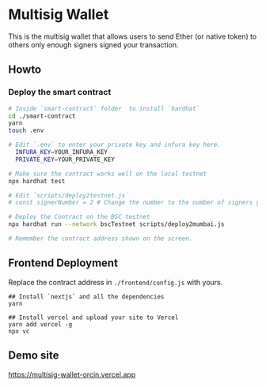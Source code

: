 # Multisig Wallet

This is the multisig wallet that allows users to send Ether (or native token) to others only enough signers signed your transaction.

## Howto

### Deploy the smart contract

```bash
# Inside `smart-contract` folder  to install `hardhat`
cd ./smart-contract
yarn
touch .env  

# Edit `.env` to enter your private key and infura key here.
  INFURA_KEY=YOUR_INFURA_KEY
  PRIVATE_KEY=YOUR_PRIVATE_KEY

# Make sure the contract works well on the local testnet
npx hardhat test 

# Edit `scripts/deploy2testnet.js` 
# const signerNumber = 2 # Change the number to the number of signers you wish.

# Deploy the Contract on the BSC testnet
npx hardhat run --network bscTestnet scripts/deploy2mumbai.js

# Remember the contract address shown on the screen.
```

## Frontend Deployment

Replace the contract address in `./frontend/config.js` with yours.

```
## Install `nextjs` and all the dependencies
yarn 

## Install vercel and upload your site to Vercel
yarn add vercel -g
npx vc 

```


## Demo site

https://multisig-wallet-orcin.vercel.app
